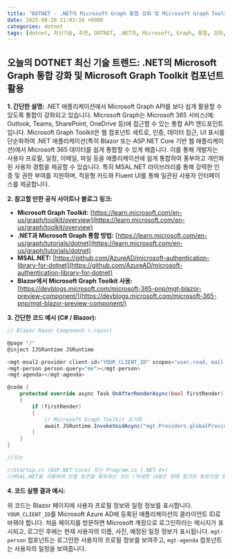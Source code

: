 ```yaml
---
title: "DOTNET - .NET의 Microsoft Graph 통합 강화 및 Microsoft Graph Toolkit 컴포넌트 활용"
date: 2025-09-20 21:03:10 +0900
categories: dotnet
tags: [dotnet, 최신기술, 추천, DOTNET, .NET의, Microsoft, Graph, 통합, 강화, Toolkit, 컴포넌트, 활용]
---
```


## 오늘의 DOTNET 최신 기술 트렌드: **.NET의 Microsoft Graph 통합 강화 및 Microsoft Graph Toolkit 컴포넌트 활용**

**1. 간단한 설명:**
.NET 애플리케이션에서 Microsoft Graph API를 보다 쉽게 활용할 수 있도록 통합이 강화되고 있습니다. Microsoft Graph는 Microsoft 365 서비스(예: Outlook, Teams, SharePoint, OneDrive 등)에 접근할 수 있는 통합 API 엔드포인트입니다. Microsoft Graph Toolkit은 웹 컴포넌트 세트로, 인증, 데이터 접근, UI 표시를 단순화하여 .NET 애플리케이션(특히 Blazor 또는 ASP.NET Core 기반 웹 애플리케이션)에서 Microsoft 365 데이터를 쉽게 통합할 수 있게 해줍니다. 이를 통해 개발자는 사용자 프로필, 일정, 이메일, 파일 등을 애플리케이션에 쉽게 통합하여 풍부하고 개인화된 사용자 경험을 제공할 수 있습니다.  특히 MSAL.NET 라이브러리를 통해 강력한 인증 및 권한 부여를 지원하며, 적응형 카드와 Fluent UI를 통해 일관된 사용자 인터페이스를 제공합니다.

**2. 참고할 만한 공식 사이트나 블로그 링크:**

*   **Microsoft Graph Toolkit:** [https://learn.microsoft.com/en-us/graph/toolkit/overview](https://learn.microsoft.com/en-us/graph/toolkit/overview)
*   **.NET과 Microsoft Graph 통합 방법:** [https://learn.microsoft.com/en-us/graph/tutorials/dotnet](https://learn.microsoft.com/en-us/graph/tutorials/dotnet)
*   **MSAL.NET:** [https://github.com/AzureAD/microsoft-authentication-library-for-dotnet](https://github.com/AzureAD/microsoft-authentication-library-for-dotnet)
*   **Blazor에서 Microsoft Graph Toolkit 사용:** [https://devblogs.microsoft.com/microsoft-365-pnp/mgt-blazor-preview-component/](https://devblogs.microsoft.com/microsoft-365-pnp/mgt-blazor-preview-component/)

**3. 간단한 코드 예시 (C# / Blazor):**

```csharp
// Blazor Razor Component (.razor)

@page "/"
@inject IJSRuntime JSRuntime

<mgt-msal2-provider client-id="YOUR_CLIENT_ID" scopes="user.read, mail.read"></mgt-msal2-provider>
<mgt-person person-query="me"></mgt-person>
<mgt-agenda></mgt-agenda>

@code {
    protected override async Task OnAfterRenderAsync(bool firstRender)
    {
        if (firstRender)
        {
            // Microsoft Graph Toolkit 초기화
            await JSRuntime.InvokeVoidAsync("mgt.Providers.globalProvider.setState", { clientId: "YOUR_CLIENT_ID", scopes: ['user.read', 'mail.read'] });
        }
    }
}

//또는

//Startup.cs (ASP.NET Core) 또는 Program.cs (.NET 6+)
//MSAL.NET을 사용하여 인증 토큰을 획득하는 코드 (자세한 내용은 위에 링크된 튜토리얼 참조)

```

**4. 코드 실행 결과 예시:**

위 코드는 Blazor 페이지에 사용자 프로필 정보와 일정 정보를 표시합니다.  `YOUR_CLIENT_ID`를 Microsoft Azure AD에 등록된 애플리케이션의 클라이언트 ID로 바꿔야 합니다.  처음 페이지를 방문하면 Microsoft 계정으로 로그인하라는 메시지가 표시되고, 로그인 후에는 현재 사용자의 이름, 사진, 예정된 일정 정보가 표시됩니다.  `mgt-person` 컴포넌트는 로그인한 사용자의 프로필 정보를 보여주고, `mgt-agenda` 컴포넌트는 사용자의 일정을 보여줍니다.

